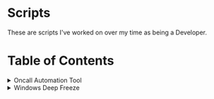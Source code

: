 # Scripts
These are scripts I've worked on over my time as being a Developer.

# Table of Contents

<details>
  <summary>Oncall Automation Tool</summary>  
  <br>
  View the code below:  
  </br>
  
  [Oncall Automation](https://github.com/chmod000chmod/Scripts/blob/main/groovy_scripts/Jenkinsfile.oncall) 
  
![alt text](https://github.com/chmod000chmod/Scripts/blob/main/Diagrams/on_call_diagram.png "Logo Title Text 1")
  
</details>

<details>
  <summary>Windows Deep Freeze</summary>  
  <br>
  View the code below:
  </br>
  
  [Golden image](https://github.com/chmod000chmod/Scripts/blob/main/groovy_scripts/JenkinsFileDeepFreezeGoldenImage.groovy)    
  [Create image](https://github.com/chmod000chmod/Scripts/blob/main/groovy_scripts/JenkinsFileDeepFreezeCreate.groovy)    
  [Delete image](https://github.com/chmod000chmod/Scripts/blob/main/groovy_scripts/JenkinsFileDeepFreezeDeleteImage.groovy)  
  
![alt text](https://github.com/chmod000chmod/Scripts/blob/main/Diagrams/deep_freeze_diagram.png "Logo Title Text 1")
  
</details>
